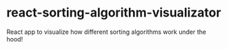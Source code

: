 # react-sorting-algorithm-visualizator
React app to visualize how different sorting algorithms work under the hood!
